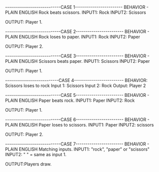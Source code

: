 


----------------------------CASE 1------------------------
BEHAVIOR - PLAIN ENGLISH
Rock beats scissors.
INPUT1: Rock
INPUT2: Scissors

OUTPUT: Player 1.

----------------------------CASE 2------------------------
BEHAVIOR - PLAIN ENGLISH
Rock loses to paper.
INPUT1: Rock
INPUT2: Paper

OUTPUT: Player 2.


----------------------------CASE 3------------------------
BEHAVIOR - PLAIN ENGLISH
Scissors beats paper.
INPUT1: Scissors
INPUT2: Paper

OUTPUT: Player 1.

---------------------------CASE 4-------------------------
BEHAVIOR:
Scissors loses to rock
Input 1:  Scissors
Input 2:  Rock
Output:  Player 2


----------------------------CASE 5------------------------
BEHAVIOR - PLAIN ENGLISH
Paper beats rock.
INPUT1: Paper
INPUT2: Rock

OUTPUT: Player 1.

----------------------------CASE 6------------------------
BEHAVIOR - PLAIN ENGLISH
Paper loses to scissors.
INPUT1: Paper
INPUT2: scissors

OUTPUT: Player 2.

----------------------------CASE 7------------------------
BEHAVIOR - PLAIN ENGLISH
Matching inputs.
INPUT1: "rock", "paper" or "scissors"
INPUT2: " " = same as input 1.

OUTPUT:Players draw.

